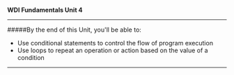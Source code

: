 **WDI Fundamentals Unit 4**

---

#####By the end of this Unit, you'll be able to:
* Use conditional statements to control the flow of program execution
* Use loops to repeat an operation or action based on the value of a condition

---